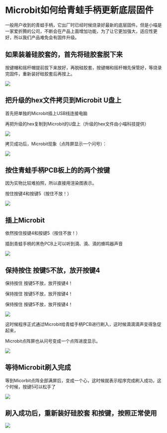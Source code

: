 # Microbit如何给青蛙手柄更新底层固件

一般用户收到的青蛙手柄，它出厂时已经时候烧录好最新的底层固件。但是小喵是一家爱折腾的公司，不断会在产品上面增加功能，为了让它更加强大，适应性更好，所以我们产品难免会有固件升级。

## 如果装着硅胶套的，首先将硅胶套脱下来

按键帽和摇杆帽提前拔下来放好，再脱硅胶套，按键帽和摇杆帽先保管好，等烧录完固件，重新装好硅胶套后再按上。

![](./images/c07_02.png)

## 把升级的hex文件拷贝到Microbit U盘上

首先把单独的Microbit插上USB线连接电脑

再把升级的hex复制到Microbit的U盘上（升级的hex文件由小喵科技提供）

![](./images/c07_06.png)

拷贝成功后，Microbit现象（点阵屏显示一个问号）：

![](./images/c07_07.png)

## 按住青蛙手柄PCB板上的的两个按键

因为实物比较难拍照，所以直接用渲染图表示。

按住按键4和按键5（按住不放！）

![](./images/c07_08.png)

## 插上Microbit

依然按住按键4和按键5（按住不放！）

插到青蛙手柄的黑色PCB上可以听到滴、滴、滴的蜂鸣器声音
 
![](./images/c07_09.png)

## 保持按住 按键5不放，放开按键4

保持按住 按键5不放，放开按键4！

保持按住 按键5不放，放开按键4！

保持按住 按键5不放，放开按键4！

![](./images/c07_13.png)

这时候程序正式通过Microbit给青蛙手柄PCB进行刷入，这时候滴滴滴声变得急促起来，

Microbit点阵屏也从问号变成一个点阵进度显示。
 
![](./images/c07_10.png)

## 等待Microbit刷入完成

等到Micorbit点阵全部满屏后，变成一个心，这时候就表示程序完成刷入成功，这个时候，按键5可以松手了

![](./images/c07_11.png)

## 刷入成功后，重新装好硅胶套 和按键，按照正常使用

![](./images/c07_12.png)